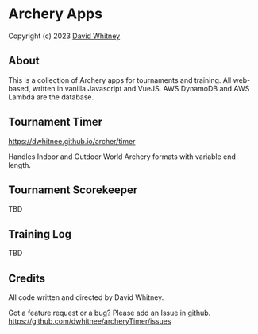 # Archery Apps
Copyright (c) 2023 <a href="http://dwhitnee.s3-website-us-east-1.amazonaws.com/">David Whitney</a>

## About
This is a collection of Archery apps for tournaments and training. All
web-based, written in vanilla Javascript and VueJS. AWS DynamoDB and
AWS Lambda are the database.

## Tournament Timer
https://dwhitnee.github.io/archer/timer

Handles Indoor and Outdoor World Archery formats with variable end length.

## Tournament Scorekeeper
TBD

## Training Log
TBD

## Credits
All code written and directed by David Whitney.

Got a feature request or a bug?  Please add an Issue in github.
https://github.com/dwhitnee/archeryTimer/issues
